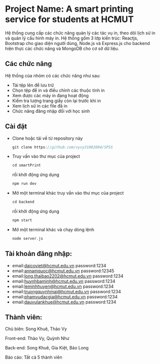 # Project Name: A smart printing service for students at HCMUT
Hệ thống cung cấp các chức năng quản lý các tác vụ in, theo dõi lịch sử in và quản lý cấu hình máy in. Hệ thống gồm 3 lớp kiến trúc: Reactjs, Bootstrap cho giao diện người dùng, Node.js và Express.js cho backend hiện thực các chức năng và MongoDB cho cơ sở dữ liệu.
## Các chức năng
Hệ thống của nhóm có các chức năng như sau:
+ Tải tệp lên để lưu trữ
+ Chọn tệp để in và điều chỉnh các thuộc tính in
+ Xem được các máy in đang hoạt động
+ Kiểm tra lượng trang giấy còn lại trước khi in
+ Xem lịch sử in các file đã in
+ Chức năng đăng nhập đối với học sinh
## Cài đặt
+ Clone hoặc tải về từ repository này
  ```c
  git clone https://github.com/vyvy31082004/SPSS
  ```
+ Truy vấn vào thư mục của project
  ```c
  cd smartPrint
  ```
  rồi khởi động ứng dụng
   ```c
   npm run dev
  ```
+ Mở một terminal khác truy vấn vào thư mục của project
  ```c
  cd backend
  ```
  rồi khởi động ứng dụng
   ```c
   npm start
  ```
+ Mở một terminal khác và chạy dòng lệnh
   ```c
   node server.js
  ```

## Tài khoản đăng nhập:
+  email:daicoviet@hcmut.edu.vn
    password:1234
+  email:annamquoc@hcmut.edu.vn
    password:12345
+  email:long.thaibao2202@hcmut.edu.vn
    password:1234
+  email:huynhbaminh@hcmut.edu.vn
    password:1234
+ email:leminhhuyen@hcmut.edu.vn
    password:1234
+  email:truongquynhmai@hcmut.edu.vn
    password:1234
+ email:phamvudacgia@hcmut.edu.vn
    password:1234
+ email:dauvulankhue@hcmut.edu.vn
    password:1234
## Thành viên:
Chủ biên: Song Khuê, Thảo Vy

Front-end: Thảo Vy, Quỳnh Như

Back-end: Song Khuê, Gia Kiệt, Bảo Long

Báo cáo: Tất cả 5 thành viên
